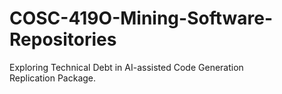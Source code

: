 # COSC-419O-Mining-Software-Repositories
Exploring Technical Debt in AI-assisted Code Generation          
Replication Package.
